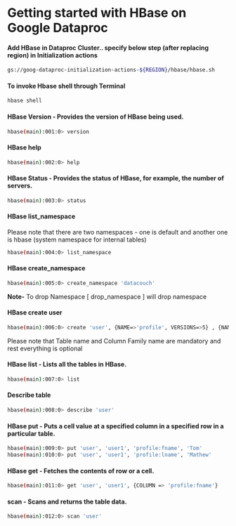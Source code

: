 Getting started with HBase on Google Dataproc
=============================

#### Add HBase in Dataproc Cluster.. specify below step (after replacing region) in Initialization actions 

```bash
gs://goog-dataproc-initialization-actions-${REGION}/hbase/hbase.sh
```

#### To invoke Hbase shell through Terminal
```bash
hbase shell
```
#### HBase Version - Provides the version of HBase being used.
```bash
hbase(main):001:0> version
```

#### HBase help 
```bash
hbase(main):002:0> help
```

#### HBase Status - Provides the status of HBase, for example, the number of servers.
```bash
hbase(main):003:0> status
```

#### HBase list_namespace
Please note that there are two namespaces - one is default and another one is hbase (system namespace for internal tables)
```bash
hbase(main):004:0> list_namespace
```

#### HBase create_namespace
```bash
hbase(main):005:0> create_namespace 'datacouch'
```
**Note-** To drop Namespace [ drop_namespace <name of namespace> ] will drop namespace 

#### HBase create user
```bash
hbase(main):006:0> create 'user', {NAME=>'profile', VERSIONS=>5} , {NAME=>'pics'}
```
Please note that Table name and Column Family name are mandatory and rest everything is optional

#### HBase list - Lists all the tables in HBase.
```bash
hbase(main):007:0> list
```

#### Describe table
```bash                 
hbase(main):008:0> describe 'user'
```

#### HBase put - Puts a cell value at a specified column in a specified row in a particular table.
```bash
hbase(main):009:0> put 'user', 'user1', 'profile:fname', 'Tom'
hbase(main):010:0> put 'user', 'user1', 'profile:lname', 'Mathew'
```

#### HBase get - Fetches the contents of row or a cell.
```bash
hbase(main):011:0> get 'user', 'user1', {COLUMN => 'profile:fname'}
```

#### scan - Scans and returns the table data.
```bash
hbase(main):012:0> scan 'user'
```

